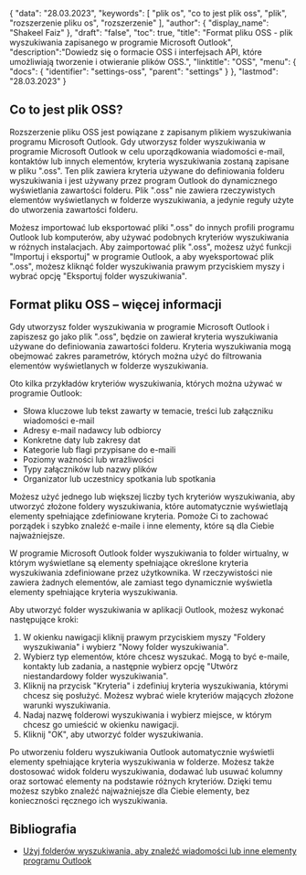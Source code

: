 {
"data": "28.03.2023",
  "keywords": [
"plik os",
"co to jest plik oss",
"plik",
"rozszerzenie pliku os",
"rozszerzenie"
],
  "author": {
"display_name": "Shakeel Faiz"
},
"draft": "false",
"toc": true,
"title": "Format pliku OSS - plik wyszukiwania zapisanego w programie Microsoft Outlook",
  "description":"Dowiedz się o formacie OSS i interfejsach API, które umożliwiają tworzenie i otwieranie plików OSS.",
  "linktitle": "OSS",
  "menu": {
    "docs": {
      "identifier": "settings-oss",
      "parent": "settings"
}
},
"lastmod": "28.03.2023"
}

## Co to jest plik OSS?

Rozszerzenie pliku OSS jest powiązane z zapisanym plikiem wyszukiwania programu Microsoft Outlook. Gdy utworzysz folder wyszukiwania w programie Microsoft Outlook w celu uporządkowania wiadomości e-mail, kontaktów lub innych elementów, kryteria wyszukiwania zostaną zapisane w pliku ".oss". Ten plik zawiera kryteria używane do definiowania folderu wyszukiwania i jest używany przez program Outlook do dynamicznego wyświetlania zawartości folderu. Plik ".oss" nie zawiera rzeczywistych elementów wyświetlanych w folderze wyszukiwania, a jedynie reguły użyte do utworzenia zawartości folderu.

Możesz importować lub eksportować pliki ".oss" do innych profili programu Outlook lub komputerów, aby używać podobnych kryteriów wyszukiwania w różnych instalacjach. Aby zaimportować plik ".oss", możesz użyć funkcji "Importuj i eksportuj" w programie Outlook, a aby wyeksportować plik ".oss", możesz kliknąć folder wyszukiwania prawym przyciskiem myszy i wybrać opcję "Eksportuj folder wyszukiwania".

## Format pliku OSS – więcej informacji

Gdy utworzysz folder wyszukiwania w programie Microsoft Outlook i zapiszesz go jako plik ".oss", będzie on zawierał kryteria wyszukiwania używane do definiowania zawartości folderu. Kryteria wyszukiwania mogą obejmować zakres parametrów, których można użyć do filtrowania elementów wyświetlanych w folderze wyszukiwania.

Oto kilka przykładów kryteriów wyszukiwania, których można używać w programie Outlook:

- Słowa kluczowe lub tekst zawarty w temacie, treści lub załączniku wiadomości e-mail
- Adresy e-mail nadawcy lub odbiorcy
- Konkretne daty lub zakresy dat
- Kategorie lub flagi przypisane do e-maili
- Poziomy ważności lub wrażliwości
- Typy załączników lub nazwy plików
- Organizator lub uczestnicy spotkania lub spotkania

Możesz użyć jednego lub większej liczby tych kryteriów wyszukiwania, aby utworzyć złożone foldery wyszukiwania, które automatycznie wyświetlają elementy spełniające zdefiniowane kryteria. Pomoże Ci to zachować porządek i szybko znaleźć e-maile i inne elementy, które są dla Ciebie najważniejsze.

W programie Microsoft Outlook folder wyszukiwania to folder wirtualny, w którym wyświetlane są elementy spełniające określone kryteria wyszukiwania zdefiniowane przez użytkownika. W rzeczywistości nie zawiera żadnych elementów, ale zamiast tego dynamicznie wyświetla elementy spełniające kryteria wyszukiwania.

Aby utworzyć folder wyszukiwania w aplikacji Outlook, możesz wykonać następujące kroki:

1. W okienku nawigacji kliknij prawym przyciskiem myszy "Foldery wyszukiwania" i wybierz "Nowy folder wyszukiwania".
2. Wybierz typ elementów, które chcesz wyszukać. Mogą to być e-maile, kontakty lub zadania, a następnie wybierz opcję "Utwórz niestandardowy folder wyszukiwania".
3. Kliknij na przycisk "Kryteria" i zdefiniuj kryteria wyszukiwania, którymi chcesz się posłużyć. Możesz wybrać wiele kryteriów mających złożone warunki wyszukiwania.
4. Nadaj nazwę folderowi wyszukiwania i wybierz miejsce, w którym chcesz go umieścić w okienku nawigacji.
5. Kliknij "OK", aby utworzyć folder wyszukiwania.

Po utworzeniu folderu wyszukiwania Outlook automatycznie wyświetli elementy spełniające kryteria wyszukiwania w folderze. Możesz także dostosować widok folderu wyszukiwania, dodawać lub usuwać kolumny oraz sortować elementy na podstawie różnych kryteriów. Dzięki temu możesz szybko znaleźć najważniejsze dla Ciebie elementy, bez konieczności ręcznego ich wyszukiwania.

## Bibliografia
* [Użyj folderów wyszukiwania, aby znaleźć wiadomości lub inne elementy programu Outlook](https://support.microsoft.com/en-us/office/use-search-folders-to-find-messages-or-other-outlook-items-c1807038-01e4-475e-8869-0ccab0a56dc5)

